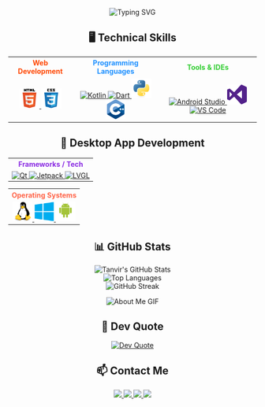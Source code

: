 <!-- Header Typing Animation -->
<p align="center">
  <img src="https://readme-typing-svg.herokuapp.com?color=E22FE4&width=500&height=45&lines=Hi👋+I'm+Tanvir+Ahmed+Chowdhury..;Software+Developer+(Mobile+%26+Desktop+Apps);Native+%26+Cross-Platform+Developer;Android+(Kotlin%2C+Java%2C+Jetpack+Compose);Flutter+%7C+Dart+Enthusiast;C%2B%2B%2C+C%23%2C+Qt%2C+WinUI+Dev;Nice+To+Meet+You+👨‍💻" alt="Typing SVG">
</p>


<!-- 🖥️ Technical Skills -->
<h2 align="center">🖥️ Technical Skills</h2>

<table align="center">
  <tr>
    <th style="text-align: center; color: #ff4500;">Web Development</th>
    <th style="text-align: center; color: #1e90ff;">Programming Languages</th>
    <th style="text-align: center; color: #32cd32;">Tools & IDEs</th>
  </tr>
  <tr>
    <td align="center">
      <a href="https://www.w3schools.com/html/" target="_blank">
        <img src="https://raw.githubusercontent.com/devicons/devicon/master/icons/html5/html5-original-wordmark.svg" alt="html5" width="40" height="40" />
      </a>
      <a href="https://www.w3schools.com/css/" target="_blank">
        <img src="https://raw.githubusercontent.com/devicons/devicon/master/icons/css3/css3-original-wordmark.svg" alt="css3" width="40" height="40" />
      </a>
    </td>
    <td align="center">
      <a href="https://kotlinlang.org/" target="_blank">
        <img src="https://cdn.icon-icons.com/icons2/2108/PNG/512/kotlin_icon_130893.png" alt="Kotlin" width="40" height="40" />
      </a>
      <a href="https://flutter.dev/brand" target="_blank">
        <img src="https://cdn.jsdelivr.net/gh/devicons/devicon/icons/flutter/flutter-original.svg" alt="Dart" width="40" height="40" />
      </a>
      <a href="https://www.python.org" target="_blank">
        <img src="https://raw.githubusercontent.com/devicons/devicon/master/icons/python/python-original.svg" alt="Python" width="40" height="40" />
      </a>
      <a href="https://isocpp.org/" target="_blank">
        <img src="https://raw.githubusercontent.com/devicons/devicon/master/icons/cplusplus/cplusplus-original.svg" alt="C++" width="40" height="40" />
      </a>
    </td>
    <td align="center">
      <a href="https://developer.android.com/studio" target="_blank">
        <img src="https://icon.icepanel.io/Technology/svg/Android-Studio.svg" alt="Android Studio" width="40" height="40" />
      </a>
      <a href="https://code.visualstudio.com/" target="_blank">
        <img src="https://raw.githubusercontent.com/devicons/devicon/master/icons/visualstudio/visualstudio-plain.svg" alt="Visual Studio" width="40" height="40" />
      </a>
      <a href="https://visualstudio.microsoft.com/" target="_blank">
        <img src="https://logotyp.us/file/vs-code.svg" alt="VS Code" width="40" height="40" />
      </a>
    </td>
  </tr>
</table>

<!-- 🧩 Desktop App Development (Table Format) -->
<h2 align="center">🧩 Desktop App Development</h2>

<table align="center">
  <tr>
    <th style="text-align: center; color: #8a2be2;">Frameworks / Tech</th>
  </tr>
  <tr>
    <td align="center">
      <a href="https://www.qt.io/" target="_blank">
        <img src="https://cdn.jsdelivr.net/gh/devicons/devicon/icons/qt/qt-original.svg" alt="Qt" width="40" height="40"/>
      </a>
      <a href="https://android-developers.googleblog.com/2020/08/announcing-jetpack-compose-alpha.html" target="_blank">
        <img src="https://blogger.googleusercontent.com/img/b/R29vZ2xl/AVvXsEjC97Z8BResg5dlPqczsRCFhP6zewWX0X0e7fVPG-G7PuUZwwZVsi9OPoqJYkgqT2h0FI95SsmWzVEgpt8b8HAqFiIxZ98TFtY4lE0b8UrtVJ2HrJebRwl6C9DslsQDl9KnBIrdHS6LtkY/s1600/jetpack+compose+icon_RGB.png" alt="Jetpack" width="40" height="40" />
      </a>
            <a href="https://docs.lvgl.io/8.3/widgets/core/img.html" target="_blank">
        <img src="https://media.licdn.com/dms/image/v2/D4D0BAQEqt31JeuWvWw/company-logo_200_200/company-logo_200_200/0/1720065450895/lvglgui_logo?e=2147483647&v=beta&t=zwzvTINWUBTk7VD-uvrYAxCvUuXc2G-bKJ8wht9SDGg" alt="LVGL" width="40" height="40"/>
      </a>
    </td>
  </tr>
</table>


<!-- 💻 Operating Systems -->
<table align="center">
  <tr>
    <th style="text-align: center; color: #ff6347;">Operating Systems</th>
  </tr>
  <tr>
    <td align="center">
      <a href="https://www.linux.org/" target="_blank">
        <img src="https://raw.githubusercontent.com/devicons/devicon/master/icons/linux/linux-original.svg" alt="Linux" width="40" height="40" />
      </a>
      <a href="https://www.microsoft.com/windows/" target="_blank">
        <img src="https://raw.githubusercontent.com/devicons/devicon/master/icons/windows8/windows8-original.svg" alt="Windows" width="40" height="40" />
      </a>
      <a href="https://www.android.com/" target="_blank">
        <img src="https://raw.githubusercontent.com/devicons/devicon/master/icons/android/android-original-wordmark.svg" alt="Android" width="40" height="40" />
      </a>
    </td>
  </tr>
</table>

<!-- 📊 GitHub Stats -->
<h2 align="center">📊 GitHub Stats</h2>
<p align="center">
  <img src="https://github-readme-stats.vercel.app/api?username=tanvir-chy-ahmed&theme=radical&show_icons=true&count_private=true" alt="Tanvir's GitHub Stats" />
  <br/>
  <img src="https://github-readme-stats.vercel.app/api/top-langs/?username=tanvir-chy-ahmed&theme=radical&layout=compact" alt="Top Languages" />
  <br/>
  <img src="https://github-readme-streak-stats.herokuapp.com/?user=tanvir-chy-ahmed&theme=radical" alt="GitHub Streak" />
</p>

<!-- About Me GIF -->
<p align="center">
  <img src="https://github.com/7oSkaaa/7oSkaaa/blob/main/Images/about_me.gif?raw=true" alt="About Me GIF" width="180px">
</p>

<!-- 💬 Dev Quote -->
<h2 align="center">💬 Dev Quote</h2>
<p align="center">
  <a href="https://github.com/piyushsuthar/github-readme-quotes">
    <img src="https://quotes-github-readme.vercel.app/api?quote=In%20the%20world%20of%20software%2C%20the%20best%20way%20to%20predict%20the%20future%20is%20to%20invent%20it&author=Tanvir%20Ahmed%20(Chy)" alt="Dev Quote" />
  </a>
</p>

<!-- 📫 Contact -->
<h2 align="center">📫 Contact Me</h2>
<p align="center">
  <a href="https://github.com/TanvirAhmedChowdhury" target="_blank">
    <img src="https://img.shields.io/badge/GitHub-TanvirAhmedChy-black?style=for-the-badge&logo=github" />
  </a>
  <a href="https://www.facebook.com/........" target="_blank">
    <img src="https://img.shields.io/badge/Facebook-Tanvirahmedchy-blue?style=for-the-badge&logo=facebook" />
  </a>
  <a href="https://t.me/Taxor_E" target="_blank">
    <img src="https://img.shields.io/badge/Telegram-Tanvirahmedchy-0088cc?style=for-the-badge&logo=telegram" />
  </a>
  <a href="mailto:tanvirahy269@gmail.com" target="_blank">
    <img src="https://img.shields.io/badge/Gmail-tanvirahy269@gmail.com-red?style=for-the-badge&logo=gmail" />
  </a>
</p>
